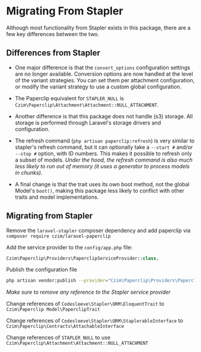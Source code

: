 # Migrating From Stapler

Although most functionality from Stapler exists in this package, there are a few
key differences between the two. 

## Differences from Stapler
- One major difference is that the `convert_options` configuration settings are no longer available. Conversion options are now handled at the level of the variant strategies. You can set them per attachment configuration, or modify the variant strategy to use a custom global configuration.

- The Paperclip equivalent for `STAPLER_NULL` is `Czim\Paperclip\Attachment\Attachment::NULL_ATTACHMENT`.

- Another difference is that this package does not handle (s3) storage. All storage is performed through Laravel's storage drivers and configuration.

- The refresh command (`php artisan paperclip:refresh`) is very similar to stapler's refresh command, but it can optionally take a `--start #` and/or `--stop #` option, with ID numbers. This makes it possible to refresh only a subset of models. _Under the hood, the refresh command is also much less likely to run out of memory (it uses a generator to process models in chunks)._

- A final change is that the trait uses its own boot method, not the global Model's `boot()`, making this package less likely to conflict with other traits and model implementations.

## Migrating from Stapler
Remove the `laravel-stapler` composer dependency and add paperclip via `composer require czim/laravel-paperclip`

Add the service provider to the `config/app.php` file:
``` php
Czim\Paperclip\Providers\PaperclipServiceProvider::class,
```

Publish the configuration file
``` bash
php artisan vendor:publish --provider="Czim\Paperclip\Providers\PaperclipServiceProvider"
```
_Make sure to remove any reference to the Stapler service provider_

Change references of `Codesleeve\Stapler\ORM\EloquentTrait` to `Czim\Paperclip
Model\PaperclipTrait`

Change references of `Codesleeve\Stapler\ORM\StaplerableInterface` to `Czim\Paperclip\Contracts\AttachableInterface`

Change references of `STAPLER_NULL` to use `Czim\Paperclip\Attachment\Attachment::NULL_ATTACHMENT`